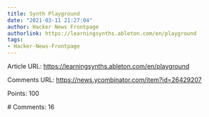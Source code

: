 ```yaml
---
title: Synth Playground
date: "2021-03-11 21:27:04"
author: Hacker News Frontpage
authorlink: https://learningsynths.ableton.com/en/playground
tags:
- Hacker-News-Frontpage
---
```


<p>Article URL: <a href="https://learningsynths.ableton.com/en/playground">https://learningsynths.ableton.com/en/playground</a></p>
<p>Comments URL: <a href="https://news.ycombinator.com/item?id=26429207">https://news.ycombinator.com/item?id=26429207</a></p>
<p>Points: 100</p>
<p># Comments: 16</p>
